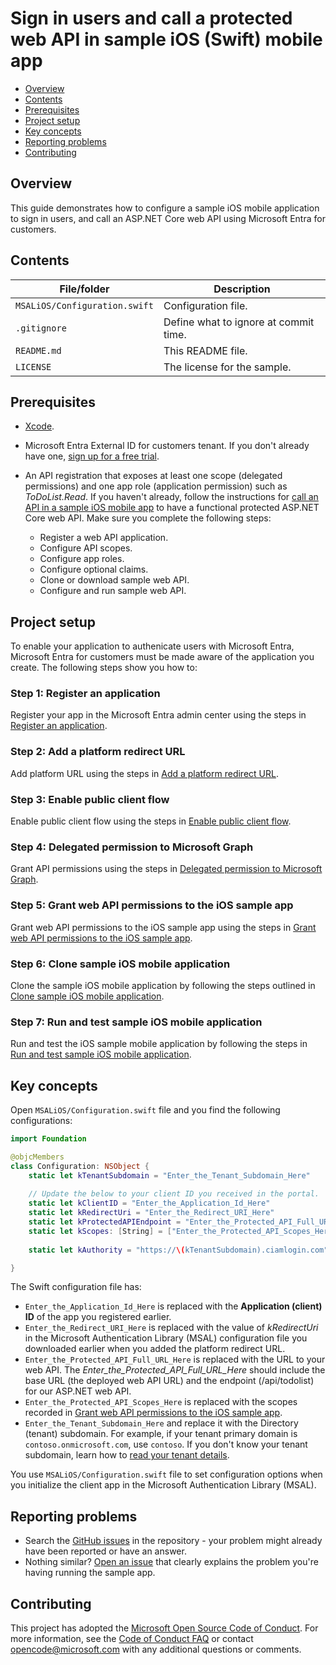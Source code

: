 # Sign in users and call a protected web API in sample iOS (Swift) mobile app

* [Overview](#overview)
* [Contents](#contents)
* [Prerequisites](#prerequisites)
* [Project setup](#project-setup)
* [Key concepts](#key-concepts)
* [Reporting problems](#reporting-problems)
* [Contributing](#contributing)

## Overview

This guide demonstrates how to configure a sample iOS mobile application to sign in users, and call an ASP.NET Core web API using Microsoft Entra for customers.

## Contents

| File/folder | Description |
|-------------|-------------|
| `MSALiOS/Configuration.swift`       | Configuration file. |
| `.gitignore` | Define what to ignore at commit time. |
| `README.md` | This README file. |
| `LICENSE`   | The license for the sample. |

## Prerequisites

- <a href="https://developer.apple.com/xcode/resources/" target="_blank">Xcode</a>.
- Microsoft Entra External ID for customers tenant. If you don't already have one, <a href="https://aka.ms/ciam-free-trial?wt.mc_id=ciamcustomertenantfreetrial_linkclick_content_cnl" target="_blank">sign up for a free trial</a>. 
- An API registration that exposes at least one scope (delegated permissions) and one app role (application permission) such as *ToDoList.Read*. If you haven't already, follow the instructions for [call an API in a sample iOS mobile app](https://learn.microsoft.com/en-us/entra/external-id/customers/sample-native-authentication-ios-sample-app-call-web-api) to have a functional protected ASP.NET Core web API. Make sure you complete the following steps:

    - Register a web API application.
    - Configure API scopes.
    - Configure app roles.
    - Configure optional claims.
    - Clone or download sample web API.
    - Configure and run sample web API.

## Project setup

To enable your application to authenicate users with Microsoft Entra, Microsoft Entra for customers must be made aware of the application you create. The following steps show you how to:

### Step 1: Register an application

Register your app in the Microsoft Entra admin center using the steps in [Register an application](https://learn.microsoft.com/en-us/entra/external-id/customers/sample-mobile-app-ios-swift-sign-in-call-api#register-an-application).

### Step 2: Add a platform redirect URL

Add platform URL using the steps in [Add a platform redirect URL](https://learn.microsoft.com/en-us/entra/external-id/customers/sample-mobile-app-ios-swift-sign-in-call-api#add-a-platform-redirect-url).

### Step 3: Enable public client flow

Enable public client flow using the steps in [Enable public client flow](https://learn.microsoft.com/en-us/entra/external-id/customers/sample-mobile-app-ios-swift-sign-in-call-api#enable-public-client-flow).

### Step 4: Delegated permission to Microsoft Graph

Grant API permissions using the steps in [Delegated permission to Microsoft Graph](https://learn.microsoft.com/en-us/entra/external-id/customers/sample-mobile-app-ios-swift-sign-in-call-api#delegated-permission-to-microsoft-graph).

### Step 5: Grant web API permissions to the iOS sample app

Grant web API permissions to the iOS sample app using the steps in [Grant web API permissions to the iOS sample app](https://learn.microsoft.com/en-us/entra/external-id/customers/sample-mobile-app-ios-swift-sign-in-call-api#grant-web-api-permissions-to-the-ios-sample-app).

### Step 6: Clone sample iOS mobile application

Clone the sample iOS mobile application by following the steps outlined in [Clone sample iOS mobile application](https://learn.microsoft.com/en-us/entra/external-id/customers/sample-mobile-app-ios-swift-sign-in-call-api#clone-sample-ios-mobile-application).

### Step 7: Run and test sample iOS mobile application

Run and test the iOS sample mobile application by following the steps in [Run and test sample iOS mobile application](https://learn.microsoft.com/en-us/entra/external-id/customers/sample-mobile-app-ios-swift-sign-in-call-api#run-ios-sample-app-and-call-web-api).

## Key concepts

Open `MSALiOS/Configuration.swift` file and you find the following configurations:

```swift
import Foundation

@objcMembers
class Configuration: NSObject {
    static let kTenantSubdomain = "Enter_the_Tenant_Subdomain_Here"
    
    // Update the below to your client ID you received in the portal.
    static let kClientID = "Enter_the_Application_Id_Here"
    static let kRedirectUri = "Enter_the_Redirect_URI_Here"
    static let kProtectedAPIEndpoint = "Enter_the_Protected_API_Full_URL_Here"
    static let kScopes: [String] = ["Enter_the_Protected_API_Scopes_Here"]
    
    static let kAuthority = "https://\(kTenantSubdomain).ciamlogin.com"

}
```

The Swift configuration file has:

- `Enter_the_Application_Id_Here` is replaced with the **Application (client) ID** of the app you registered earlier.
- `Enter_the_Redirect_URI_Here` is replaced with the value of *kRedirectUri* in the Microsoft Authentication Library (MSAL) configuration file you downloaded earlier when you added the platform redirect URL.
- `Enter_the_Protected_API_Full_URL_Here` is replaced with the URL to your web API. The *Enter_the_Protected_API_Full_URL_Here* should include the base URL (the deployed web API URL) and the endpoint (/api/todolist) for our ASP.NET web API.
- `Enter_the_Protected_API_Scopes_Here` is replaced with the scopes recorded in [Grant web API permissions to the iOS sample app](#grant-web-api-permissions-to-the-ios-sample-app).
- `Enter_the_Tenant_Subdomain_Here` and replace it with the Directory (tenant) subdomain. For example, if your tenant primary domain is `contoso.onmicrosoft.com`, use `contoso`. If you don't know your tenant subdomain, learn how to [read your tenant details](https://learn.microsoft.com/en-us/entra/external-id/customers/how-to-create-customer-tenant-portal#get-the-customer-tenant-details).

You use `MSALiOS/Configuration.swift` file to set configuration options when you initialize the client app in the Microsoft Authentication Library (MSAL).

## Reporting problems

* Search the [GitHub issues](https://github.com/Azure-Samples/ms-identity-ciam-browser-delegated-ios-sample/issues) in the repository - your problem might already have been reported or have an answer.
* Nothing similar? [Open an issue](https://github.com/Azure-Samples/ms-identity-ciam-browser-delegated-ios-sample/issues/new) that clearly explains the problem you're having running the sample app.

## Contributing

This project has adopted the [Microsoft Open Source Code of Conduct](https://opensource.microsoft.com/codeofconduct/). For more information, see the [Code of Conduct FAQ](https://opensource.microsoft.com/codeofconduct/faq/) or contact [opencode@microsoft.com](mailto:opencode@microsoft.com) with any additional questions or comments.
